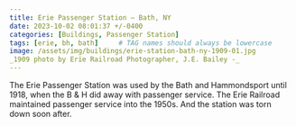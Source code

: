 ```yaml
---
title: Erie Passenger Station — Bath, NY
date: 2023-10-02 08:01:37 +/-0400
categories: [Buildings, Passenger Station]
tags: [erie, bh, bath]     # TAG names should always be lowercase
image: /assets/img/buildings/erie-station-bath-ny-1909-01.jpg
_1909 photo by Erie Railroad Photographer, J.E. Bailey -_
---
```

The Erie Passenger Station was used by the Bath and Hammondsport until 1918, when the B & H did away with passenger service. The Erie Railroad maintained passenger service into the 1950s. And the station was torn down soon after.
